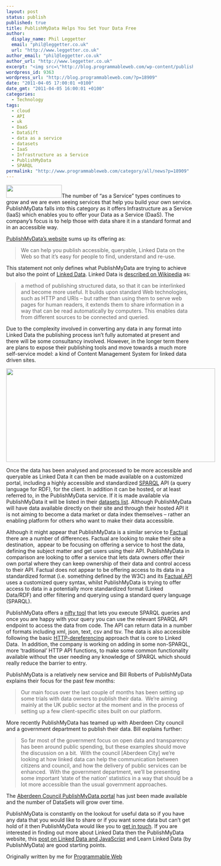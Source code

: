 ```yaml
---
layout: post
status: publish
published: true
title: PublishMyData Helps You Set Your Data Free
author:
  display_name: Phil Leggetter
  email: "phil@leggetter.co.uk"
  url: "http://www.leggetter.co.uk"
author_email: "phil@leggetter.co.uk"
author_url: "http://www.leggetter.co.uk"
excerpt: "<img src=\"http://blog.programmableweb.com/wp-content/publishmydata.jpg\" alt=\"\" width=\"150\" height=\"35\" class=\"imgRight\" />The number of “as a Service” types continues to grow and we are even seeing services that help you build your own service. PublishMyData falls into this category as it offers Infrastructure as a Service (IaaS) which enables you to offer your Data as a Service (DaaS). The company's focus is to help those with data share it in a standard format and in an accessible way."
wordpress_id: 9363
wordpress_url: "http://blog.programmableweb.com/?p=18909"
date: "2011-04-05 17:00:01 +0100"
date_gmt: "2011-04-05 16:00:01 +0100"
categories:
  - Technology
tags:
  - cloud
  - API
  - uk
  - DaaS
  - DataSift
  - data as a service
  - datasets
  - IaaS
  - Infrastructure as a Service
  - PublishMyData
  - SPARQL
permalink: "http://www.programmableweb.com/category/all/news?p=18909"
---
```


<p><img src="http://blog.programmableweb.com/wp-content/publishmydata.jpg" alt="" title="Publish My Data" width="150" height="35" class="imgRight" />The number of “as a Service” types continues to grow and we are even seeing services that help you build your own service. PublishMyData falls into this category as it offers Infrastructure as a Service (IaaS) which enables you to offer your Data as a Service (DaaS). The company&#8217;s focus is to help those with data share it in a standard format and in an accessible way.</p>
<p><a href="http://publishmydata.com/">PublishMyData’s website</a> sums up its offering as:</p>
<blockquote><p>We can help you publish accessible, queryable, Linked Data on the Web so that it&#8217;s easy for people to find, understand and re-use.</p>
</blockquote>
<p>This statement not only defines what PublishMyData are trying to achieve but also the point of <a href="http://linkeddata.org/">Linked Data</a>. Linked Data is <a href="http://en.wikipedia.org/wiki/Linked_data">described on Wikipedia</a> as:</p>
<blockquote><p>a method of publishing structured data, so that it can be interlinked and become more useful. It builds upon standard Web technologies, such as HTTP and URIs &#8211; but rather than using them to serve web pages for human readers, it extends them to share information in a way that can be read automatically by computers. This enables data from different sources to be connected and queried.</p>
</blockquote>
<p>Due to the complexity involved in converting any data in any format into Linked Data the publishing process isn’t fully automated at present and there will be some consultancy involved. However, in the longer term there are plans to expose their publishing tools and move towards a much more self-service model: a kind of Content Management System for linked data driven sites.</p>
<p style="text-align: center;"><img class="aligncenter" style="max-width: 800px;" src="http://blog.programmableweb.com/wp-content/PublishMyDataProcess.gif" alt="" width="564" height="253" /></p>
<p>Once the data has been analysed and processed to be more accessible and queryable as Linked Data it can then be made available on a customized portal, including a highly accessible and standardized <a href="http://www.w3.org/TR/rdf-sparql-query/">SPARQL</a> API (a query language for RDF), for the client. In addition it can be hosted, or at least referred to, in the PublishMyData service. If it is made available via PublishMyData it will be listed in their <a href="http://publishmydata.com/datasets">datasets list</a>. Although PublishMyData will have data available directly on their site and through their hosted API it is not aiming to become a data market or data index themselves &#8211; rather an enabling platform for others who want to make their data accessible.</p>
<p>Although it might appear that PublishMyData is a similar service to <a href="http://www.programmableweb.com/api/factual">Factual</a> there are a number of differences. Factual are looking to make their site a destination,  appear to be focusing on offering a service to host the data, defining the subject matter and get users using their API. PublishMyData in comparison are looking to offer a service that lets data owners offer their own portal where they can keep ownership of their data and control access to their API. Factual does not appear to be offering access to its data in a standardized format (i.e. something defined by the W3C) and its <a href="http://www.programmableweb.com/api/factual">Factual API</a> uses a customized query syntax, whilst PublishMyData is trying to offer access to data in a potentially more standardized format (Linked Data/RDF) and offer filtering and querying using a standard query language (SPARQL).</p>
<p>PublishMyData offers a <a href="http://publishmydata.com/sparql">nifty tool</a> that lets you execute SPARQL queries and once you are happy with your query you can use the relevant SPARQL API endpoint to access the data from code. The API can return data in a number of formats including xml, json, text, csv and tsv. The data is also accessible following the basic <a href="http://www.ietf.org/proceedings/69/slides/geopriv-4.pdf">HTTP-dereferencing</a> approach that is core to Linked Data.  In addition, the company is working on adding in some non-SPARQL, more &#8216;traditional&#8217; HTTP API functions, to make some common functionality available without the user needing any knowledge of SPARQL which should really reduce the barrier to entry.</p>
<p>PublishMyData is a relatively new service and Bill Roberts of PublishMyData explains their focus for the past few months:</p>
<blockquote><p>Our main focus over the last couple of months has been setting up some trials with data owners to publish their data.  We&#8217;re aiming mainly at the UK public sector at the moment and in the process of setting up a few client-specific sites built on our platform.</p>
</blockquote>
<p>More recently PublishMyData has teamed up with Aberdeen City council and a government department to publish their data. Bill explains further:</p>
<blockquote><p>So far most of the government focus on open data and transparency has been around public spending, but these examples should move the discussion on a bit.  With the council [Aberdeen City] we&#8217;re looking at how linked data can help the communication between citizens and council, and how the delivery of public services can be enhanced.  With the government department, we&#8217;ll be presenting some important &#8217;state of the nation&#8217; statistics in a way that should be a lot more accessible than the usual government approaches.</p>
</blockquote>
<p>The <a href="http://linkeddata.aberdeencity.gov.uk/">Aberdeen Council PublishMyData portal</a> has just been made available and the number of DataSets will grow over time.</p>
<p>PublishMyData is constantly on the lookout for useful data so if you have any data that you would like to share or if you want some data but can’t get hold of it then PublishMyData would like you to <a href="http://publishmydata.com/about-us">get in touch</a>. If you are interested in finding out more about Linked Data then the PublishMyData website, this <a href="http://dailyjs.com/2010/11/26/linked-data-and-javascript/">post on Linked Data and JavaScript</a> and Learn Linked Data (by PublishMyData) are good starting points.</p>
<p>Originally written by me for <a href="http://blog.programmableweb.com/2011/04/05/publishmydata-helps-you-set-your-data-free/">Programmable Web</a></p>
